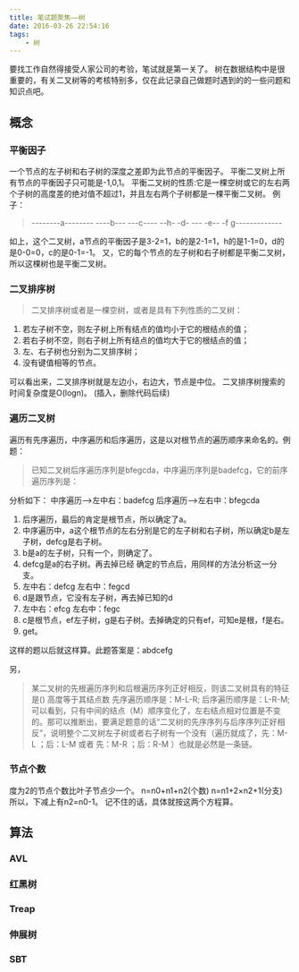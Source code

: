 ```yaml
---
title: 笔试题聚焦——树
date: 2016-03-26 22:54:16
tags:
    - 树
---
```

要找工作自然得接受人家公司的考验，笔试就是第一关了。
树在数据结构中是很重要的，有关二叉树等的考核特别多，仅在此记录自己做题时遇到的的一些问题和知识点吧。
<!-- more -->
## 概念
### 平衡因子
一个节点的左子树和右子树的深度之差即为此节点的平衡因子。
平衡二叉树上所有节点的平衡因子只可能是-1,0,1。
平衡二叉树的性质:它是一棵空树或它的左右两个子树的高度差的绝对值不超过1，并且左右两个子树都是一棵平衡二叉树。
例子：
> --------a--------
> ----b--- ---c----
> --h- -d- --- -e-- 
> -f g-------------

如上，这个二叉树，a节点的平衡因子是3-2=1，b的是2-1=1，h的是1-1=0，d的是0-0=0，c的是0-1=-1。
又，它的每个节点的左子树和右子树都是平衡二叉树，所以这棵树也是平衡二叉树。
### 二叉排序树
> 二叉排序树或者是一棵空树，或者是具有下列性质的二叉树：
1. 若左子树不空，则左子树上所有结点的值均小于它的根结点的值；
2. 若右子树不空，则右子树上所有结点的值均大于它的根结点的值；
3. 左、右子树也分别为二叉排序树；
4. 没有键值相等的节点。

可以看出来，二叉排序树就是左边小，右边大，节点是中位。
二叉排序树搜索的时间复杂度是O(logn)。
(插入，删除代码后续)

### 遍历二叉树
遍历有先序遍历，中序遍历和后序遍历，这是以对根节点的遍历顺序来命名的。例题：
> 已知二叉树后序遍历序列是bfegcda，中序遍历序列是badefcg，它的前序遍历序列是：

分析如下：
中序遍历-->左中右：badefcg
后序遍历-->左右中：bfegcda
1. 后序遍历，最后的肯定是根节点，所以确定了a。
2. 中序遍历中，a这个根节点的左右分别是它的左子树和右子树，所以确定b是左子树，defcg是右子树。
3. b是a的左子树，只有一个，则确定了。
4. defcg是a的右子树。再去掉已经 确定的节点后，用同样的方法分析这一分支。
5. 左中右：defcg
   左右中：fegcd
6. d是跟节点，它没有左子树，再去掉已知的d
7. 左中右：efcg
   左右中：fegc
8.  c是根节点，ef左子树，g是右子树。去掉确定的只有ef，可知e是根，f是右。
9. get。

这样的题以后就这样算。此题答案是：abdcefg

另，
> 某二叉树的先根遍历序列和后根遍历序列正好相反，则该二叉树具有的特征是()
高度等于其结点数
先序遍历顺序是：M-L-R;
后序遍历顺序是：L-R-M;
可以看到，只有中间的结点（M）顺序变化了，左右结点相对位置是不变的。那可以推断出，要满足题意的话“二叉树的先序序列与后序序列正好相反”，说明整个二叉树左子树或者右子树有一个没有（遍历就成了，先：M-L ；后：L-M 或者  先：M-R ；后：R-M ）也就是必然是一条链。

### 节点个数
度为2的节点个数比叶子节点少一个。
n=n0+n1+n2(个数)
n=n1+2×n2+1(分支)
所以，下减上有n2=n0-1。
记不住的话，具体就按这两个方程算。

## 算法
### AVL

### 红黑树

### Treap

### 伸展树

### SBT


